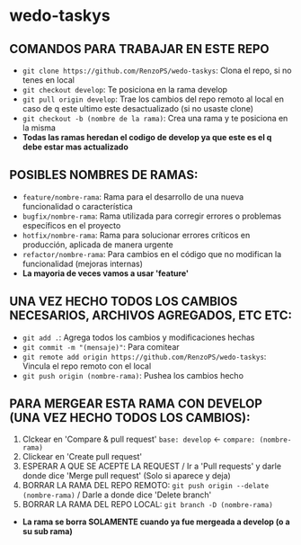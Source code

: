 # wedo-taskys
## COMANDOS PARA TRABAJAR EN ESTE REPO
- `git clone https://github.com/RenzoPS/wedo-taskys`: Clona el repo, si no tenes en local
- `git checkout develop`: Te posiciona en la rama develop
- `git pull origin develop`: Trae los cambios del repo remoto al local en caso de q este ultimo este desactualizado (si no usaste clone)
- `git checkout -b (nombre de la rama)`: Crea una rama y te posiciona en la misma
- **Todas las ramas heredan el codigo de develop ya que este es el q debe estar mas actualizado**

## POSIBLES NOMBRES DE RAMAS:
- `feature/nombre-rama`: Rama para el desarrollo de una nueva funcionalidad o característica
- `bugfix/nombre-rama`: Rama utilizada para corregir errores o problemas específicos en el proyecto
- `hotfix/nombre-rama`: Rama para solucionar errores críticos en producción, aplicada de manera urgente
- `refactor/nombre-rama`: Para cambios en el código que no modifican la funcionalidad (mejoras internas)
- **La mayoria de veces vamos a usar 'feature'**

## UNA VEZ HECHO TODOS LOS CAMBIOS NECESARIOS, ARCHIVOS AGREGADOS, ETC ETC:
- `git add .`: Agrega todos los cambios y modificaciones hechas
- `git commit -m "(mensaje)"`: Para comitear
- `git remote add origin https://github.com/RenzoPS/wedo-taskys`: Vincula el repo remoto con el local
- `git push origin (nombre-rama)`: Pushea los cambios hecho

## PARA MERGEAR ESTA RAMA CON DEVELOP (UNA VEZ HECHO TODOS LOS CAMBIOS): 
1. Clckear en 'Compare & pull request' `base: develop` <- `compare: (nombre-rama)` 
2. Clickear en 'Create pull request'
3. ESPERAR A QUE SE ACEPTE LA REQUEST / Ir a 'Pull requests' y darle donde dice 'Merge pull request' (Solo si aparece y deja)
4. BORRAR LA RAMA DEL REPO REMOTO: `git push origin --delate (nombre-rama)` / Darle a donde dice 'Delete branch'
5. BORRAR LA RAMA DEL REPO LOCAL: `git branch -D (nombre-rama)`
- **La rama se borra SOLAMENTE cuando ya fue mergeada a develop (o a su sub rama)**

